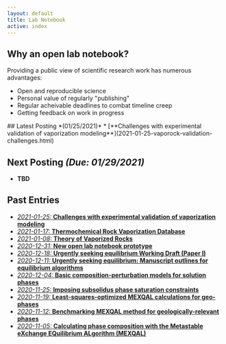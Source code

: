 ```yaml
---
layout: default
title: Lab Notebook
active: index
---
```


## Why an open lab notebook?
Providing a public view of scientific research work has numerous advantages:

* Open and reproducible science
* Personal value of regularly "publishing"
* Regular acheivable deadlines to combat timeline creep
* Getting feedback on work in progress

<div class="box" markdown="1">
## Latest Posting *(01/25/2021)*
* [**Challenges with experimental validation of vaporization modeling**](2021-01-25-vaporock-validation-challenges.html)

## Next Posting *(Due: 01/29/2021)*
* **TBD**

</div>

## Past Entries
* [*2021-01-25:* **Challenges with experimental validation of vaporization modeling**](2021-01-25-vaporock-validation-challenges.html)
* [*2021-01-17:* **Thermochemical Rock Vaporization Database**](2021-01-17-thermochem-vapor-database.html)
* [*2021-01-08:* **Theory of Vaporized Rocks**](2021-01-08-vapor-rock-theory.html)
* [*2020-12-31:* **New open lab notebook prototype**](2020-12-31-new-lab-book.html)
* [*2020-12-18:* **Urgently seeking equilibrium Working Draft (Paper I)**](2020-12-18-equilibrium-paper-draft.html)
* [*2020-12-11:* **Urgently seeking equilibrium: Manuscript outlines for equilibrium algorithms**](2020-12-11-equilibrium-paper-outlines.html)
* [*2020-12-04:* **Basic composition-perturbation models for solution phases**](2020-12-04-basic-solution-perturbation-models.html)
* [*2020-11-25:* **Imposing subsolidus phase saturation constraints**](2020-11-25-subsolidus-saturation-constraints.html)
* [*2020-11-19:* **Least-squares-optimized MEXQAL calculations for geo-phases**](2020-11-19-MEXQAL-rapid-geo-benchmark.html)
* [*2020-11-12:* **Benchmarking MEXQAL method for geologically-relevant phases**](2020-11-12-MEXQAL-geo-application.html)
* [*2020-11-05:* **Calculating phase composition with the Metastable eXchange EQuilibrium ALgorithm (MEXQAL)**](2020-11-05-MEXQAL.html)
